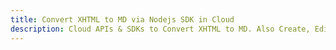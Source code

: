 ---title: Convert XHTML to MD via Nodejs SDK in Clouddescription: Cloud APIs & SDKs to Convert XHTML to MD. Also Create, Edit & Render Microsoft Word & OpenOffice documents in the Cloud.---